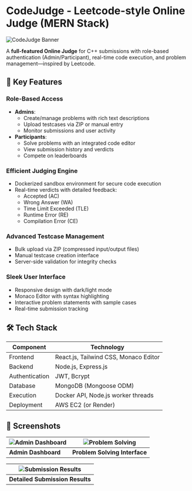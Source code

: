 # CodeJudge - Leetcode-style Online Judge (MERN Stack)

![CodeJudge Banner](https://via.placeholder.com/1200x400?text=CodeJudge+Banner+Preview)  


A **full-featured Online Judge** for C++ submissions with role-based authentication (Admin/Participant), real-time code execution, and problem management—inspired by Leetcode.

## 🚀 Key Features

### Role-Based Access
- **Admins**: 
  - Create/manage problems with rich text descriptions
  - Upload testcases via ZIP or manual entry
  - Monitor submissions and user activity
- **Participants**: 
  - Solve problems with an integrated code editor
  - View submission history and verdicts
  - Compete on leaderboards

### Efficient Judging Engine
- Dockerized sandbox environment for secure code execution
- Real-time verdicts with detailed feedback:
  - Accepted (AC)
  - Wrong Answer (WA)
  - Time Limit Exceeded (TLE)
  - Runtime Error (RE)
  - Compilation Error (CE)

### Advanced Testcase Management
- Bulk upload via ZIP (compressed input/output files)
- Manual testcase creation interface
- Server-side validation for integrity checks

### Sleek User Interface
- Responsive design with dark/light mode
- Monaco Editor with syntax highlighting
- Interactive problem statements with sample cases
- Real-time submission tracking

## 🛠 Tech Stack

| Component       | Technology                          |
|-----------------|------------------------------------|
| Frontend        | React.js, Tailwind CSS, Monaco Editor |
| Backend         | Node.js, Express.js                |
| Authentication  | JWT, Bcrypt                       |
| Database        | MongoDB (Mongoose ODM)            |
| Execution       | Docker API, Node.js worker threads|
| Deployment      | AWS EC2 (or Render)               |

## 📸 Screenshots

| ![Admin Dashboard](https://via.placeholder.com/400x225?text=Admin+Dashboard) | ![Problem Solving](https://via.placeholder.com/400x225?text=Problem+Solving+View) |
|------------------------------------------------------------------------------|-----------------------------------------------------------------------------------|
| **Admin Dashboard**                                                          | **Problem Solving Interface**                                                     |

| ![Submission Results](https://via.placeholder.com/800x225?text=Submission+Results+Page) |
|---------------------------------------------------------------------------------------|
| **Detailed Submission Results**                                                      |


